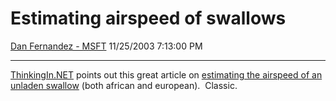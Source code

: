 <div id="page">

# Estimating airspeed of swallows

[Dan Fernandez -
MSFT](https://social.msdn.microsoft.com/profile/Dan%20Fernandez%20-%20MSFT)
11/25/2003 7:13:00 PM

-----

<div id="content">

[ThinkingIn.NET](http://www.thinkingin.net/) points out this great
article on [estimating the airspeed of an unladen
swallow](http://www.style.org/unladenswallow/) (both african and
european).  Classic.

</div>

</div>
